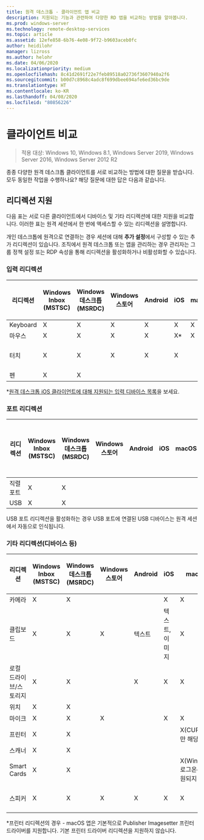 ```yaml
---
title: 원격 데스크톱 - 클라이언트 앱 비교
description: 지원되는 기능과 관련하여 다양한 RD 앱을 비교하는 방법을 알아봅니다.
ms.prod: windows-server
ms.technology: remote-desktop-services
ms.topic: article
ms.assetid: 12efe858-6b76-4e08-9f72-b9603aceb0fc
author: heidilohr
manager: lizross
ms.author: helohr
ms.date: 04/06/2020
ms.localizationpriority: medium
ms.openlocfilehash: 8c41d2691f22e7feb89518a02736f3607940a2f6
ms.sourcegitcommit: b00d7c8968c4adc8f699dbee694afe6ed36bc9de
ms.translationtype: HT
ms.contentlocale: ko-KR
ms.lasthandoff: 04/08/2020
ms.locfileid: "80856226"
---
```

# <a name="compare-the-clients"></a>클라이언트 비교

>적용 대상: Windows 10, Windows 8.1, Windows Server 2019, Windows Server 2016, Windows Server 2012 R2

종종 다양한 원격 데스크톱 클라이언트를 서로 비교하는 방법에 대한 질문을 받습니다. 모두 동일한 작업을 수행하나요? 해당 질문에 대한 답은 다음과 같습니다.

## <a name="redirection-support"></a>리디렉션 지원

다음 표는 서로 다른 클라이언트에서 디바이스 및 기타 리디렉션에 대한 지원을 비교합니다. 이러한 표는 원격 세션에서 한 번에 액세스할 수 있는 리디렉션을 설명합니다.

개인 데스크톱에 원격으로 연결하는 경우 세션에 대해 **추가 설정**에서 구성할 수 있는 추가 리디렉션이 있습니다. 조직에서 원격 데스크톱 또는 앱을 관리하는 경우 관리자는 그룹 정책 설정 또는 RDP 속성을 통해 리디렉션을 활성화하거나 비활성화할 수 있습니다.

### <a name="input-redirection"></a>입력 리디렉션

| 리디렉션 | Windows Inbox</br>(MSTSC) | Windows 데스크톱</br>(MSRDC) | Windows 스토어 | Android | iOS | macOS | 웹 클라이언트    |
|-------------|---------------------------|-----------------------------|---------------|---------|-----|-------|---------------|
| Keyboard    | X                         | X                           | X             | X       | X   | X     | X             |
| 마우스       | X                         | X                           | X             | X       | X\* | X     | X             |
| 터치       | X                         | X                           | X             | X       | X   |       | X(IE 제외) |
| 펜         | X                         | X                           |               |         |     |       |               |

*[원격 데스크톱 iOS 클라이언트에 대해 지원되는 입력 디바이스 목록](remote-desktop-ios.md#supported-input-devices)을 보세요.

### <a name="port-redirection"></a>포트 리디렉션

| 리디렉션 | Windows Inbox</br>(MSTSC) | Windows 데스크톱</br>(MSRDC) | Windows 스토어 | Android | iOS | macOS | 웹 클라이언트 |
|-------------|---------------------------|-----------------------------|---------------|---------|-----|-------|------------|
| 직렬 포트 | X                         | X                           |               |         |     |       |            |
| USB         | X                         | X                           |               |         |     |       |            |

USB 포트 리디렉션을 활성화하는 경우 USB 포트에 연결된 USB 디바이스는 원격 세션에서 자동으로 인식됩니다.

### <a name="other-redirection-devices-etc"></a>기타 리디렉션(디바이스 등)

| 리디렉션         | Windows Inbox</br>(MSTSC) | Windows 데스크톱</br>(MSRDC) | Windows 스토어 | Android | iOS         | macOS                           | 웹 클라이언트    |
|---------------------|---------------------------|-----------------------------|---------------|---------|-------------|---------------------------------|---------------|
| 카메라             | X                         | X                           |               |         |   X         | X                               |               |
| 클립보드           | X                         | X                           | X             | 텍스트    | 텍스트, 이미지 | X                               | text          |
| 로컬 드라이브/스토리지 | X                         | X                           |               | X       |   X        | X                               |               |
| 위치            | X                         | X                           |               |         |             |                                 |               |
| 마이크         | X                         | X                           | X             |         |  X          | X                               |               |
| 프린터            | X                         | X                           |               |         |             | X(CUPS에만 해당)                   | PDF 인쇄     |
| 스캐너            | X                         | X                           |               |         |             |                                 |               |
| Smart Cards         | X                         | X                           |               |         |             | X(Windows 로그온은 지원되지 않음) |               |
| 스피커            | X                         | X                           | X             | X       | X           | X                               | X(IE 제외) |

*프린터 리디렉션의 경우 - macOS 앱은 기본적으로 Publisher Imagesetter 프린터 드라이버를 지원합니다. 기본 프린터 드라이버 리디렉션을 지원하지 않습니다.
